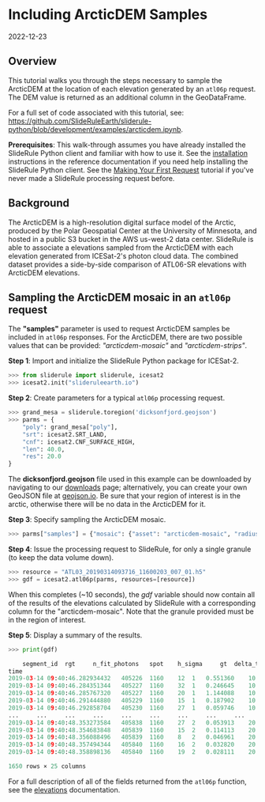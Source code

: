 # Including ArcticDEM Samples

2022-12-23


## Overview

This tutorial walks you through the steps necessary to sample the ArcticDEM at the location of each elevation generated by an `atl06p` request.  The DEM value is returned as an additional column in the GeoDataFrame.

For a full set of code associated with this tutorial, see: https://github.com/SlideRuleEarth/sliderule-python/blob/development/examples/arcticdem.ipynb.

**Prerequisites**: This walk-through assumes you have already installed the SlideRule Python client and familiar with how to use it. See the [installation](/getting_started/Install) instructions in the reference documentation if you need help installing the SlideRule Python client.  See the [Making Your First Request](./first_request) tutorial if you've never made a SlideRule processing request before.


## Background

The ArcticDEM is a high-resolution digital surface model of the Arctic, produced by the Polar Geospatial Center at the University of Minnesota, and hosted in a public S3 bucket in the AWS us-west-2 data center. SlideRule is able to associate a elevations sampled from the ArcticDEM with each elevation generated from ICESat-2's photon cloud data.  The combined dataset provides a side-by-side comparison of ATL06-SR elevations with ArcticDEM elevations.


## Sampling the ArcticDEM mosaic in an `atl06p` request

The __"samples"__ parameter is used to request ArcticDEM samples be included in `atl06p` responses.  For the ArcticDEM, there are two possible values that can be provided: _"arcticdem-mosaic"_ and _"arcticdem-strips"_.


__Step 1__: Import and initialize the SlideRule Python package for ICESat-2.
```python
>>> from sliderule import sliderule, icesat2
>>> icesat2.init("slideruleearth.io")
```

__Step 2__: Create parameters for a typical `atl06p` processing request.
```python
>>> grand_mesa = sliderule.toregion('dicksonfjord.geojson')
>>> parms = {
    "poly": grand_mesa["poly"],
    "srt": icesat2.SRT_LAND,
    "cnf": icesat2.CNF_SURFACE_HIGH,
    "len": 40.0,
    "res": 20.0
}
```
The **dicksonfjord.geojson** file used in this example can be downloaded by navigating to our [downloads](./downloads) page; alternatively, you can create your own GeoJSON file at [geojson.io](https://geojson.io).  Be sure that your region of interest is in the arctic, otherwise there will be no data in the ArcticDEM for it.

__Step 3__: Specify sampling the ArcticDEM mosaic.
```python
>>> parms["samples"] = {"mosaic": {"asset": "arcticdem-mosaic", "radius": 10.0, "zonal_stats": True}}
```

__Step 4__: Issue the processing request to SlideRule, for only a single granule (to keep the data volume down).
```python
>>> resource = "ATL03_20190314093716_11600203_007_01.h5"
>>> gdf = icesat2.atl06p(parms, resources=[resource])
```
When this completes (~10 seconds), the _gdf_ variable should now contain all of the results of the elevations calculated by SlideRule with a corresponding column for the "arcticdem-mosaic".  Note that the granule provided must be in the region of interest.

__Step 5__: Display a summary of the results.
```python
>>> print(gdf)

	segment_id 	rgt 	n_fit_photons 	spot 	h_sigma 	gt 	delta_time 	cycle 	rms_misfit 	dh_fit_dy 	... 	geometry 	mosaic.time 	mosaic.max 	mosaic.mad 	mosaic.mean 	mosaic.median 	mosaic.value 	mosaic.count 	mosaic.stdev 	mosaic.min
time
2019-03-14 09:40:46.282934432 	405226 	1160 	12 	1 	0.551360 	10 	3.779165e+07 	2 	0.874532 	0.0 	... 	POINT (-26.27920 72.77984) 	1.176077e+09 	558.497131 	2.760759 	550.909552 	550.701904 	550.909729 	81 	3.328835 	544.854675
2019-03-14 09:40:46.284351344 	405227 	1160 	32 	1 	0.246645 	10 	3.779165e+07 	2 	1.308783 	0.0 	... 	POINT (-26.27924 72.77993) 	1.176077e+09 	568.031189 	4.222864 	559.327384 	559.479126 	559.673889 	81 	4.824281 	551.360779
2019-03-14 09:40:46.285767320 	405227 	1160 	20 	1 	1.144088 	10 	3.779165e+07 	2 	1.318949 	0.0 	... 	POINT (-26.27928 72.78002) 	1.176077e+09 	573.887756 	3.402086 	566.768132 	567.251282 	567.251282 	81 	4.031628 	558.077698
2019-03-14 09:40:46.291444880 	405229 	1160 	15 	1 	0.187902 	10 	3.779165e+07 	2 	0.263953 	0.0 	... 	POINT (-26.27943 72.78037) 	1.176077e+09 	599.084351 	1.593114 	594.913225 	594.901855 	594.901855 	81 	1.911160 	591.075134
2019-03-14 09:40:46.292858704 	405230 	1160 	27 	1 	0.059746 	10 	3.779165e+07 	2 	0.269889 	0.0 	... 	POINT (-26.27947 72.78046) 	1.176077e+09 	602.492004 	1.780210 	598.034786 	597.679504 	597.673462 	81 	2.093415 	594.528076
... 	... 	... 	... 	... 	... 	... 	... 	... 	... 	... 	... 	... 	... 	... 	... 	... 	... 	... 	... 	... 	...
2019-03-14 09:40:48.353273584 	405838 	1160 	27 	2 	0.053913 	20 	3.779165e+07 	2 	0.280013 	0.0 	... 	POINT (-26.32802 72.88865) 	1.183334e+09 	1495.614258 	0.709607 	1494.015764 	1494.007690 	1494.036499 	81 	0.834192 	1492.483643
2019-03-14 09:40:48.354683848 	405839 	1160 	15 	2 	0.114113 	20 	3.779165e+07 	2 	0.330651 	0.0 	... 	POINT (-26.32806 72.88874) 	1.183334e+09 	1494.552612 	0.687070 	1492.995177 	1492.975098 	1492.975098 	81 	0.806113 	1491.506592
2019-03-14 09:40:48.356088496 	405839 	1160 	8 	2 	0.046961 	20 	3.779165e+07 	2 	0.132604 	0.0 	... 	POINT (-26.32810 72.88882) 	1.183334e+09 	1493.258545 	0.591286 	1491.916643 	1491.894531 	1491.894531 	81 	0.698308 	1490.576050
2019-03-14 09:40:48.357494344 	405840 	1160 	16 	2 	0.032820 	20 	3.779165e+07 	2 	0.124317 	0.0 	... 	POINT (-26.32814 72.88891) 	1.183334e+09 	1492.435181 	0.542995 	1491.242427 	1491.285156 	1491.201050 	81 	0.642991 	1489.934570
2019-03-14 09:40:48.358898136 	405840 	1160 	19 	2 	0.028111 	20 	3.779165e+07 	2 	0.117033 	0.0 	... 	POINT (-26.32818 72.88900) 	1.183334e+09 	1492.308105 	0.614543 	1490.753858 	1490.765381 	1490.621094 	81 	0.731349 	1489.323242

1650 rows × 25 columns
```
For a full description of all of the fields returned from the `atl06p` function, see the [elevations](../../user_guide/icesat2.html#elevations) documentation.

